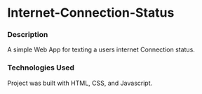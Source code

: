 # Internet-Connection-Status

### Description
A simple Web App for texting a users internet Connection status. 
### Technologies Used
Project was built with HTML, CSS, and Javascript. 

